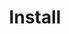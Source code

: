 ---
layout: layout.pug
navigationTitle: Install
title: Install
menuWeight: 1
model: /services/spark/data.yml
render: mustache
featureMaturity:
---